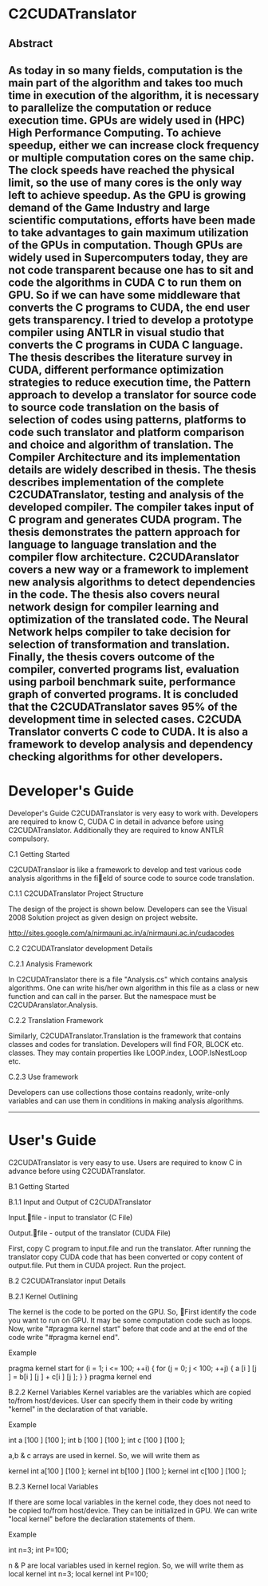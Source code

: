 C2CUDATranslator
================

## Abstract

As today in so many fields, computation is the main part of the algorithm and takes too much time in execution of the algorithm, it is necessary to parallelize the computation or reduce execution time. GPUs are widely used in (HPC) High Performance Computing. To achieve speedup, either we can increase clock frequency or multiple computation cores on the same chip. The clock speeds have reached the physical limit, so the use of many cores is the only way left to achieve speedup. As the GPU is growing demand of the Game Industry and large scientific computations, efforts have been made to take advantages to gain maximum utilization of the GPUs in computation. Though GPUs are widely used in Supercomputers today, they are not code transparent because one has to sit and code the algorithms in CUDA C to run them on GPU. So if we can have some middleware that converts the C programs to CUDA, the end user gets transparency. I tried to develop a prototype compiler using ANTLR in visual studio that converts the C programs in CUDA C language. The thesis describes the literature survey in CUDA, different performance optimization strategies to reduce execution time, the Pattern approach to develop a translator for source code to source code translation on the basis of selection of codes using patterns, platforms to code such translator and platform comparison and choice and algorithm of translation. The Compiler Architecture and its implementation details are widely described in thesis. The thesis describes implementation of the complete C2CUDATranslator, testing and analysis of the developed compiler. The compiler takes input of C program and generates CUDA program. The thesis demonstrates the pattern approach for language to language translation and the compiler flow architecture. C2CUDAranslator covers a new way or a framework to implement new analysis algorithms to detect dependencies in the code. The thesis also covers neural network design for compiler learning and optimization of the translated code. The Neural Network helps compiler to take decision for selection of transformation and translation. Finally, the thesis covers outcome of the compiler, converted programs list, evaluation using parboil benchmark suite, performance graph of converted programs. It is concluded that the C2CUDATranslator saves 95% of the development time in selected cases. C2CUDA Translator converts C code to CUDA. It is also a framework to develop analysis and dependency checking algorithms for other developers. 
---
Developer's Guide
=================

Developer's Guide C2CUDATranslator is very easy to work with. Developers are required to know C, CUDA C in detail in advance before using C2CUDATranslator. Additionally they are required to know ANTLR compulsory.

C.1 Getting Started

C2CUDATranslaor is like a framework to develop and test various code analysis algorithms in the field of source code to source code translation.

C.1.1 C2CUDATranslator Project Structure 

The design of the project is shown below. Developers can see the Visual 2008 Solution project as given design on project website.

http://sites.google.com/a/nirmauni.ac.in/a/nirmauni.ac.in/cudacodes

C.2 C2CUDATranslator development Details 

C.2.1 Analysis Framework 

In C2CUDATranslator there is a file "Analysis.cs" which contains analysis algorithms. One can write his/her own algorithm in this file as a class or new function and can call in the parser. But the namespace must be C2CUDAranslator.Analysis. 

C.2.2 Translation Framework 

Similarly, C2CUDATranslator.Translation is the framework that contains classes and codes for translation. Developers will find FOR, BLOCK etc. classes. They may contain properties like LOOP.index, LOOP.IsNestLoop etc. 

C.2.3 Use framework 

Developers can use collections those contains readonly, write-only variables and can use them in conditions in making analysis algorithms.

---
User's Guide
============

C2CUDATranslator is very easy to use. Users are required to know C in advance before using C2CUDATranslator.

B.1 Getting Started 

B.1.1 Input and Output of C2CUDATranslator



Input.file - input to translator (C File) 

Output.file - output of the translator (CUDA File)


First, copy C program to input.file and run the translator. After running the translator copy CUDA code that has been converted or copy content of output.file. Put them in CUDA project. Run the project. 

B.2 C2CUDATranslator input Details 

B.2.1 Kernel Outlining

The kernel is the code to be ported on the GPU. So, First identify the code you want to run on GPU. It may be some computation code such as loops. Now, write "#pragma kernel start" before that code and at the end of the code write "#pragma kernel end".

Example

pragma kernel start 
for (i = 1; i <= 100; ++i) 
{ 
  for (j = 0; j < 100; ++j) 
  { 
    a [i ] [j ] = b[i ] [j ] + c[i ] [j ]; 
  } 
} 
pragma kernel end

B.2.2 Kernel Variables Kernel variables are the variables which are copied to/from host/devices. User can specify them in their code by writing "kernel" in the declaration of that variable.

Example

int a [100 ] [100 ]; int b [100 ] [100 ]; int c [100 ] [100 ];

a,b & c arrays are used in kernel. So, we will write them as

kernel int a[100 ] [100 ]; kernel int b[100 ] [100 ]; kernel int c[100 ] [100 ];

B.2.3 Kernel local Variables

If there are some local variables in the kernel code, they does not need to be copied to/from host/device. They can be initialized in GPU. We can write "local kernel" before the declaration statements of them.

Example

int n=3; int P=100;

n & P are local variables used in kernel region. So, we will write them as local kernel int n=3; local kernel int P=100;
